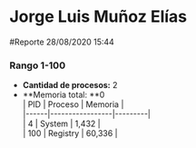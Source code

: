 # Jorge Luis Muñoz Elías
#Reporte 28/08/2020 15:44
### Rango 1-100  
- **Cantidad de procesos:** 2 
- **Memoria total: **0  
| PID  | Proceso         | Memoria |  
|------|-----------------|---------|    	
| 4  | System           | 1,432     |  
| 100  | Registry           | 60,336     |  
